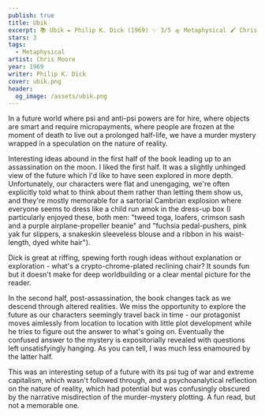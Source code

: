```yaml
---
publish: true
title: Ubik
excerpt: 📚 Ubik ✒️ Philip K. Dick (1969) ✨ 3/5 🛸 Metaphysical 🖌️ Chris Moore
stars: 3
tags:
  - Metaphysical
artist: Chris Moore
year: 1969
writer: Philip K. Dick
cover: ubik.png
header:
  og_image: /assets/ubik.png
---
```

In a future world where psi and anti-psi powers are for hire, where objects are smart and require micropayments, where people are frozen at the moment of death to live out a prolonged half-life, we have a murder mystery wrapped in a speculation on the nature of reality.  
  
Interesting ideas abound in the first half of the book leading up to an assassination on the moon. I liked the first half. It was a slightly unhinged view of the future which I'd like to have seen explored in more depth. Unfortunately, our characters were flat and unengaging, we're often explicitly told what to think about them rather than letting them show us, and they're mostly memorable for a sartorial Cambrian explosion where everyone seems to dress like a child run amok in the dress-up box (I particularly enjoyed these, both men: "tweed toga, loafers, crimson sash and a purple airplane-propeller beanie" and "fuchsia pedal-pushers, pink yak fur slippers, a snakeskin sleeveless blouse and a ribbon in his waist-length, dyed white hair").  
  
Dick is great at riffing, spewing forth rough ideas without explanation or exploration - what's a crypto-chrome-plated reclining chair? It sounds fun but it doesn't make for deep worldbuilding or a clear mental picture for the reader.   
  
In the second half, post-assassination, the book changes tack as we descend through altered realities. We miss the opportunity to explore the future as our characters seemingly travel back in time - our protagonist moves aimlessly from location to location with little plot development while he tries to figure out the answer to what's going on. Eventually the confused answer to the mystery is expositorially revealed with questions left unsatisfyingly hanging. As you can tell, I was much less enamoured by the latter half.   
  
This was an interesting setup of a future with its psi tug of war and extreme capitalism, which wasn't followed through, and a psychoanalytical reflection on the nature of reality, which had potential but was confusingly obscured by the narrative misdirection of the murder-mystery plotting. A fun read, but not a memorable one.